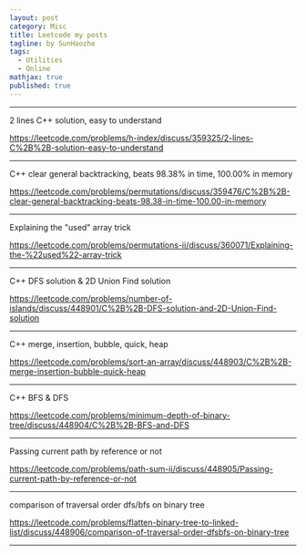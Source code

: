 ```yaml
---
layout: post
category: Misc
title: Leetcode my posts
tagline: by SunHaozhe
tags: 
  - Utilities
  - Online
mathjax: true
published: true
---
```


**************************************************************************

2 lines C++ solution, easy to understand

https://leetcode.com/problems/h-index/discuss/359325/2-lines-C%2B%2B-solution-easy-to-understand

**************************************************************************

C++ clear general backtracking, beats 98.38% in time, 100.00% in memory

https://leetcode.com/problems/permutations/discuss/359476/C%2B%2B-clear-general-backtracking-beats-98.38-in-time-100.00-in-memory

**************************************************************************


Explaining the "used" array trick

https://leetcode.com/problems/permutations-ii/discuss/360071/Explaining-the-%22used%22-array-trick

**************************************************************************


C++ DFS solution & 2D Union Find solution

https://leetcode.com/problems/number-of-islands/discuss/448901/C%2B%2B-DFS-solution-and-2D-Union-Find-solution

**************************************************************************

C++ merge, insertion, bubble, quick, heap

https://leetcode.com/problems/sort-an-array/discuss/448903/C%2B%2B-merge-insertion-bubble-quick-heap

**************************************************************************

C++ BFS & DFS

https://leetcode.com/problems/minimum-depth-of-binary-tree/discuss/448904/C%2B%2B-BFS-and-DFS

**************************************************************************

Passing current path by reference or not


https://leetcode.com/problems/path-sum-ii/discuss/448905/Passing-current-path-by-reference-or-not

**************************************************************************

comparison of traversal order dfs/bfs on binary tree

https://leetcode.com/problems/flatten-binary-tree-to-linked-list/discuss/448906/comparison-of-traversal-order-dfsbfs-on-binary-tree

**************************************************************************















